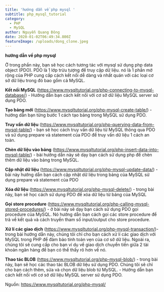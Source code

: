 ```yaml
---
title: 'hướng dẫn về php mysql '
subtitle: php_mysql_tutorial
category:
  - PHP
  - MySQL
author: Nguyễn Quang Đông
date: 2020-01-02T06:49:34.800Z
featureImage: /uploads/dong_clone.jpeg
---
```

**hướng dẫn về php mysql**  

Ở trong phần này, bạn sẽ học cách tương tác với mysql sử dụng php data object (PDO). 
PDO là 1 lớp trừu tượng để truy cập dữ liệu.  nó là 1 phần mở rộng của PHP cung cấp cách kết nối dễ dàng và nhất quán với các loại cơ sở dữ liệu trong đó bao gồm cả MySQL.

**Kết nối MySQL** (<https://www.mysqltutorial.org/php-connecting-to-mysql-database/>) - Hướng dẫn bạn cách kết nối với cơ sở dữ liệu MySQL server sử dụng PDO.

**Tạo bảng mới** (<https://www.mysqltutorial.org/php-mysql-create-table/>) - hướng dẫn bạn từng bước 1 cách tạo bảng trong MySQL sử dụng PDO.

**Truy vấn dữ liệu** (<https://www.mysqltutorial.org/php-querying-data-from-mysql-table/>) - bạn sẽ học cách truy vấn dữ liệu từ MySQL thông qua PDO và sử dụng prepare và statement của PDO để truy vấn dữ liệu 1 cách an toàn.

**Chèn dữ liệu vào bảng** (<https://www.mysqltutorial.org/php-insert-data-into-mysql-table/>) - bài hướng dẫn này sẽ dạy bạn cách sử dụng php để chèn thêm dữ liệu vào bảng trong MySQL.

**Cập nhật dữ liệu** (<https://www.mysqltutorial.org/php-mysql-update-data/>) - bài này hướng dẫn bạn cách cập nhật dữ liệu trong bảng của MySQL sử dụng prepare và statement của PDO

**Xóa dữ liệu** (<https://www.mysqltutorial.org/php-mysql-delete/>) - trong bài này, bạn sẽ học cách sử dụng PDO để xóa dữ liệu từ bảng của MySQL 

**Gọi store procedure** (<https://www.mysqltutorial.org/php-calling-mysql-stored-procedures/>) - ở bài này sẽ dạy bạn cách sử dụng PDO gọi procedure của MySQL. Nó hướng dẫn bạn cách gọi các store procedure để trả về kết quả và cách truyền tham số input/output cho store procedure.

**Xử lí các giao dịch** (<https://www.mysqltutorial.org/php-mysql-transaction/>)- trong bài hướng dẫn này, chúng tôi chỉ cho bạn cách xử lí các giao dịch với MySQL trong PHP để đảm bảo tính toàn vẹn của cơ sở dữ liệu. Ngoài ra, chúng tôi sẽ cung cấp cho bạn ví dụ về giao dịch chuyển tiền giữa 2 tài khoản ngân hàng để bạn có thể thấy rõ hơn về nó.

**Thao tác BLOB** (<https://www.mysqltutorial.org/php-mysql-blob/>) - trong bài này, bạn sẽ học các thao tác BLOB dữ liệu sử dụng PDO. Chúng tôi sẽ chỉ cho bạn cách thêm, sửa và chọn dữ liệu blob từ MySQL. - Hướng dẫn bạn cách kết nối với cơ sở dữ liệu MySQL server sử dụng PDO.

Nguồn: <https://www.mysqltutorial.org/php-mysql/>
